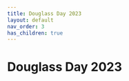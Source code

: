 ```yaml
---
title: Douglass Day 2023
layout: default
nav_order: 3
has_children: true
---
```

# Douglass Day 2023